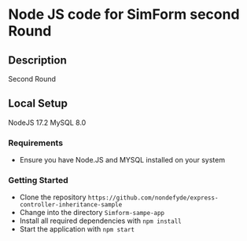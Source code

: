# Node JS code for SimForm second Round

## Description
Second Round

## Local Setup
NodeJS 17.2 MySQL 8.0
### Requirements

- Ensure you have Node.JS and MYSQL installed on your system


### Getting Started
- Clone the repository `https://github.com/nondefyde/express-controller-inheritance-sample`
- Change into the directory `Simform-sampe-app`
- Install all required dependencies with `npm install`
- Start the application with `npm start`